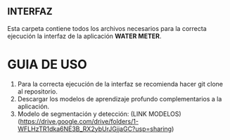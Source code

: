 ## INTERFAZ
Esta carpeta contiene todos los archivos necesarios para la correcta ejecución la interfaz de la aplicación **WATER METER**.
# GUIA DE USO
1. Para la correcta ejecución de la interfaz se recomienda hacer git clone al repositorio.
2. Descargar los modelos de aprendizaje profundo complementarios a la aplicación.
3. Modelo de segmentación y detección: (LINK MODELOS)(https://drive.google.com/drive/folders/1-WFLHzTR1dka6NE3B_RX2ybUrJGjjaGC?usp=sharing)
